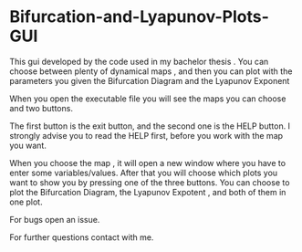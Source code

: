 # Bifurcation-and-Lyapunov-Plots-GUI
This gui  developed by the code used in my bachelor thesis . You can choose between plenty of dynamical maps , and then you can plot with the parameters you given the Bifurcation Diagram and the Lyapunov Exponent

When you open the executable file you will see the maps you can choose and two buttons.

The first button is the exit button, and the second one is the HELP button. I strongly advise you to read the HELP first, before you work with the map you want.

When you choose the map , it will open a new window where you have to enter some variables/values. After that you will choose which plots you want to show you by pressing one of the three buttons.
You can choose to plot the Bifurcation Diagram, the Lyapunov Expotent , and both of them in one plot.

For bugs open an issue.

For further questions contact with me.
